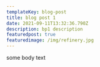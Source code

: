 ```yaml
---
templateKey: blog-post
title: blog post 1
date: 2021-09-11T13:32:36.790Z
description: bp1 description
featuredpost: true
featuredimage: /img/refinery.jpg
---
```

some body text